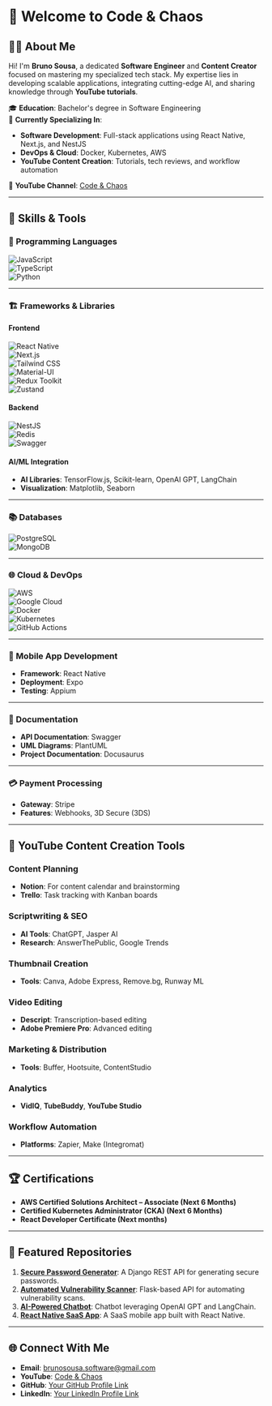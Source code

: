 # 👋 Welcome to **Code & Chaos**

## 🧑‍💻 About Me  
Hi! I'm **Bruno Sousa**, a dedicated **Software Engineer** and **Content Creator** focused on mastering my specialized tech stack. My expertise lies in developing scalable applications, integrating cutting-edge AI, and sharing knowledge through **YouTube tutorials**.  

🎓 **Education**: Bachelor's degree in Software Engineering  
🌱 **Currently Specializing In**:  
- **Software Development**: Full-stack applications using React Native, Next.js, and NestJS  
- **DevOps & Cloud**: Docker, Kubernetes, AWS  
- **YouTube Content Creation**: Tutorials, tech reviews, and workflow automation  

🎥 **YouTube Channel**: [Code & Chaos](https://www.youtube.com/@CodeYyChaos)  

---

## 🔧 Skills & Tools  

### 🚀 Programming Languages  
![JavaScript](https://img.shields.io/badge/-JavaScript-F7DF1E?logo=javascript&logoColor=black&style=flat-square)  
![TypeScript](https://img.shields.io/badge/-TypeScript-007ACC?logo=typescript&logoColor=white&style=flat-square)  
![Python](https://img.shields.io/badge/-Python-3776AB?logo=python&logoColor=white&style=flat-square)  

---

### 🏗️ Frameworks & Libraries  
#### **Frontend**  
![React Native](https://img.shields.io/badge/-React_Native-61DAFB?logo=react&logoColor=black&style=flat-square)  
![Next.js](https://img.shields.io/badge/-Next.js-000000?logo=next.js&logoColor=white&style=flat-square)  
![Tailwind CSS](https://img.shields.io/badge/-Tailwind_CSS-38B2AC?logo=tailwind-css&logoColor=white&style=flat-square)  
![Material-UI](https://img.shields.io/badge/-Material_UI-0081CB?logo=mui&logoColor=white&style=flat-square)  
![Redux Toolkit](https://img.shields.io/badge/-Redux_Toolkit-764ABC?logo=redux&logoColor=white&style=flat-square)  
![Zustand](https://img.shields.io/badge/-Zustand-1F2937?logo=zustand&logoColor=white&style=flat-square)  

#### **Backend**  
![NestJS](https://img.shields.io/badge/-NestJS-E0234E?logo=nestjs&logoColor=white&style=flat-square)  
![Redis](https://img.shields.io/badge/-Redis-DC382D?logo=redis&logoColor=white&style=flat-square)  
![Swagger](https://img.shields.io/badge/-Swagger-85EA2D?logo=swagger&logoColor=black&style=flat-square)  

#### **AI/ML Integration**  
- **AI Libraries**: TensorFlow.js, Scikit-learn, OpenAI GPT, LangChain  
- **Visualization**: Matplotlib, Seaborn  

---

### 📚 Databases  
![PostgreSQL](https://img.shields.io/badge/-PostgreSQL-336791?logo=postgresql&logoColor=white&style=flat-square)  
![MongoDB](https://img.shields.io/badge/-MongoDB-47A248?logo=mongodb&logoColor=white&style=flat-square)  

---

### 🌐 Cloud & DevOps  
![AWS](https://img.shields.io/badge/-AWS-232F3E?logo=amazon-aws&logoColor=white&style=flat-square)  
![Google Cloud](https://img.shields.io/badge/-Google_Cloud-4285F4?logo=google-cloud&logoColor=white&style=flat-square)  
![Docker](https://img.shields.io/badge/-Docker-2496ED?logo=docker&logoColor=white&style=flat-square)  
![Kubernetes](https://img.shields.io/badge/-Kubernetes-326CE5?logo=kubernetes&logoColor=white&style=flat-square)  
![GitHub Actions](https://img.shields.io/badge/-GitHub_Actions-2088FF?logo=github-actions&logoColor=white&style=flat-square)  

---

### 📱 Mobile App Development  
- **Framework**: React Native  
- **Deployment**: Expo  
- **Testing**: Appium  

---

### 📘 Documentation  
- **API Documentation**: Swagger  
- **UML Diagrams**: PlantUML  
- **Project Documentation**: Docusaurus  

---

### 💳 Payment Processing  
- **Gateway**: Stripe  
- **Features**: Webhooks, 3D Secure (3DS)  

---

## 🎥 YouTube Content Creation Tools  
### **Content Planning**  
- **Notion**: For content calendar and brainstorming  
- **Trello**: Task tracking with Kanban boards  

### **Scriptwriting & SEO**  
- **AI Tools**: ChatGPT, Jasper AI  
- **Research**: AnswerThePublic, Google Trends  

### **Thumbnail Creation**  
- **Tools**: Canva, Adobe Express, Remove.bg, Runway ML  

### **Video Editing**  
- **Descript**: Transcription-based editing  
- **Adobe Premiere Pro**: Advanced editing  

### **Marketing & Distribution**  
- **Tools**: Buffer, Hootsuite, ContentStudio  

### **Analytics**  
- **VidIQ**, **TubeBuddy**, **YouTube Studio**  

### **Workflow Automation**  
- **Platforms**: Zapier, Make (Integromat)  

---

## 🏆 Certifications  
- **AWS Certified Solutions Architect – Associate (Next 6 Months)**  
- **Certified Kubernetes Administrator (CKA) (Next 6 Months)**  
- **React Developer Certificate (Next months)**  

---

## 📂 Featured Repositories  
1. [**Secure Password Generator**](https://github.com/yourusername/password-generator): A Django REST API for generating secure passwords.  
2. [**Automated Vulnerability Scanner**](https://github.com/yourusername/vulnerability-scanner): Flask-based API for automating vulnerability scans.  
3. [**AI-Powered Chatbot**](https://github.com/yourusername/ai-chatbot): Chatbot leveraging OpenAI GPT and LangChain.  
4. [**React Native SaaS App**](https://github.com/yourusername/react-native-saas): A SaaS mobile app built with React Native.  

---

## 🌐 Connect With Me  
- **Email**: brunosousa.software@gmail.com  
- **YouTube**: [Code & Chaos](https://www.youtube.com/@CodeYyChaos)  
- **GitHub**: [Your GitHub Profile Link](https://github.com/CodeAndChaosDev/CodeAndChaosDe)  
- **LinkedIn**: [Your LinkedIn Profile Link](https://www.linkedin.com/in/dev-bruno-sousa/)  
